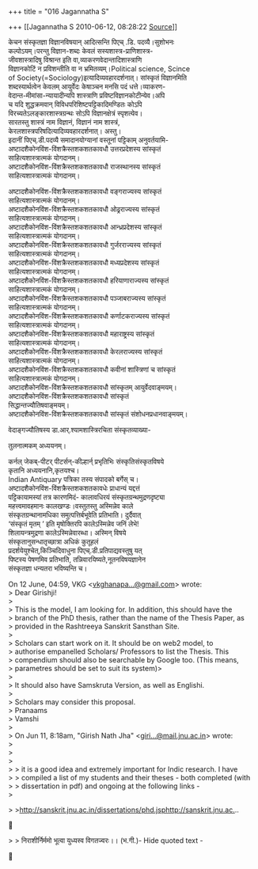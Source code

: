 +++
title = "016 Jagannatha S"

+++
[[Jagannatha S	2010-06-12, 08:28:22 [Source](https://groups.google.com/g/bvparishat/c/Rjgf5_8qoUs)]]



केचन संस्कृतज्ञा विज्ञानविषयान् आदित्सन्ति पिएच् .डि. पदव्यै।सुशोभनः  
कल्पोऽयम्।परन्तु विज्ञान-शब्दः केवलं सस्यशास्त्र-प्राणिशास्त्र-  
जीवशास्त्रादिषु विश्रान्त इति वा,व्याकरणवेदान्तादिशास्त्राणि  
विज्ञानकोटिं न प्रविशन्तीति वा न भ्रमितव्यम्।Political science, Scince  
of Society(=Sociology)इत्यादिव्यवहारदर्शनात्। सांस्कृतं विज्ञानमिति  
शब्दस्यार्थत्वेन केवलम् आयुर्वेदः केषाञ्चन मनसि पदं धत्ते।व्याकरण-  
वेदान्त-मीमांसा-न्यायादीन्यपि शास्त्राणि प्रविष्टविज्ञानकोटीन्येव।अपि  
च यदि शुद्धक्रमवान् विविधपरिशिष्टपट्टिकादिमण्डितः कोऽपि  
विरच्यतेऽलङ्कारशास्त्रग्रन्थः सोऽपि विज्ञानक्षेत्रं स्पृशत्येव।  
सारतस्तु शास्त्रं नाम विज्ञानं, विज्ञानं नाम शास्त्रं,  
केरलशास्त्रपरिषदित्यादिव्यवहारदर्शनात्। अस्तु।  
इदानीं पिएच्.डी.पदव्यै समादानयोग्यानां वस्तूनां पट्टिकाम् अनुवर्तयामि-  
अष्टादशैकोनविंश-विंशक्रैस्तशकशतकावधौ उत्तरप्रदेशस्य सांस्कृतं  
साहित्यशास्त्रात्मकं योगदानम्।  
अष्टादशैकोनविंश-विंशक्रैस्तशकशतकावधौ राजस्थानस्य सांस्कृतं  
साहित्यशास्त्रात्मकं योगदानम्।

अष्टादशैकोनविंश-विंशक्रैस्तशकशतकावधौ वङ्गराज्यस्य सांस्कृतं  
साहित्यशास्त्रात्मकं योगदानम्।  
अष्टादशैकोनविंश-विंशक्रैस्तशकशतकावधौ ओढ्रराज्यस्य सांस्कृतं  
साहित्यशास्त्रात्मकं योगदानम्।  
अष्टादशैकोनविंश-विंशक्रैस्तशकशतकावधौ आन्ध्रप्रदेशस्य सांस्कृतं  
साहित्यशास्त्रात्मकं योगदानम्।  
अष्टादशैकोनविंश-विंशक्रैस्तशकशतकावधौ गुर्जरराज्यस्य सांस्कृतं  
साहित्यशास्त्रात्मकं योगदानम्।  
अष्टादशैकोनविंश-विंशक्रैस्तशकशतकावधौ मध्यप्रदेशस्य सांस्कृतं  
साहित्यशास्त्रात्मकं योगदानम्।  
अष्टादशैकोनविंश-विंशक्रैस्तशकशतकावधौ हरियाणाराज्यस्य सांस्कृतं  
साहित्यशास्त्रात्मकं योगदानम्।  
अष्टादशैकोनविंश-विंशक्रैस्तशकशतकावधौ पञ्जाबराज्यस्य सांस्कृतं  
साहित्यशास्त्रात्मकं योगदानम्।  
अष्टादशैकोनविंश-विंशक्रैस्तशकशतकावधौ कर्णाटकराज्यस्य सांस्कृतं  
साहित्यशास्त्रात्मकं योगदानम्।  
अष्टादशैकोनविंश-विंशक्रैस्तशकशतकावधौ महाराष्ट्रस्य सांस्कृतं  
साहित्यशास्त्रात्मकं योगदानम्।  
अष्टादशैकोनविंश-विंशक्रैस्तशकशतकावधौ केरलराज्यस्य सांस्कृतं  
साहित्यशास्त्रात्मकं योगदानम्।  
अष्टादशैकोनविंश-विंशक्रैस्तशकशतकावधौ कवीनां शास्त्रिणां च सांस्कृतं  
साहित्यशास्त्रात्मकं योगदानम्।  
अष्टादशैकोनविंश-विंशक्रैस्तशकशतकावधौ सांस्कृतम् आयुर्वेदवाङ्मयम्।  
अष्टादशैकोनविंश-विंशक्रैस्तशकशतकावधौ सांस्कृतं  
सिद्धान्तज्यौतिषवाङ्मयम्।  
अष्टादशैकोनविंश-विंशक्रैस्तशकशतकावधौ सांस्कृतं संशोधनप्रधानवाङ्मयम्।

वेदाङ्गज्यौतिषस्य डा.आर्.श्यामशास्त्रिरचिता संस्कृतव्याख्या-

  
तुलनात्मकम् अध्ययनम्।  

कर्नल् जेकब्-पीटर् पीटर्सन्-कील्हार्न् प्रभृतिभिः संस्कृतिसंस्कृतविषये  
कृतानि अध्ययनानि,कृतयश्च।  
Indian Antiquary पत्रिका तस्य संपादको बर्गेस् च।  
अष्टादशैकोनविंश-विंशक्रैस्तशकशतकावधेः प्राधान्यं यद्दत्तं  
पट्टिकायामस्यां तत्र कारणमिदं- कालावधिरयं संस्कृतग्रन्थमुद्रणदृष्ट्या  
महत्त्वमावहमानः कालखण्डः।वस्तुतस्तु अस्मिन्नेव काले  
संस्कृतग्रन्थानामधिका समुत्पत्तिर्बभूवेति प्रतिभाति। दुर्दैवात्  
‘संस्कृतं मृतम् ’ इति मृषोक्तिरपि कालेऽस्मिन्नेव जनिं लेभे!  
शिलायन्त्रमुद्रणा कालेऽस्मिन्नेवारब्धा। अस्मिन् विषये  
संस्कृतानुसन्धातृच्छात्रा अधिकं कुतूहलं  
प्रदर्शयेयुश्चेत्,किञ्चिदिवाधुना पिएच्.डी.प्रतिपाद्यवस्तुषु यत्  
पिष्टस्य पेषणमिव प्रतिभाति, तन्निवारयिष्यते,नूतनविषयज्ञानेन  
संस्कृतज्ञा धन्यतरा भविष्यन्ति च।

On 12 June, 04:59, VKG \<[vkghanapa...@gmail.com]()\> wrote:  
\> Dear Girishji!  
\>  
\> This is the model, I am looking for. In addition, this should have the  
\> branch of the PhD thesis, rather than the name of the Thesis Paper, as  
\> provided in the Rashtreeya Sanskrit Sansthan Site.  
\>  
\> Scholars can start work on it. It should be on web2 model, to  
\> authorise empanelled Scholars/ Professors to list the Thesis. This  
\> compendium should also be searchable by Google too. (This means,  
\> parametres should be set to suit its system)>  
\>  
\> It should also have Samskruta Version, as well as Englishi.  
\>  
\> Scholars may consider this proposal.  
\> Pranaams  
\> Vamshi  
\>  
\> On Jun 11, 8:18am, "Girish Nath Jha" \<[giri...@mail.jnu.ac.in]()\> wrote:  
\>  
\>  
\>  
\> \> it is a good idea and extremely important for Indic research. I have  
\> \> compiled a list of my students and their theses - both completed (with  
\> \> dissertation in pdf) and ongoing at the following links -  
\>  

\> \><http://sanskrit.jnu.ac.in/dissertations/phd.jsphttp://sanskrit.jnu.ac.>..



\> \> निराशीर्निर्ममो भूत्वा युध्यस्व विगतज्वरः।। (भ.गी.)- Hide quoted text -




